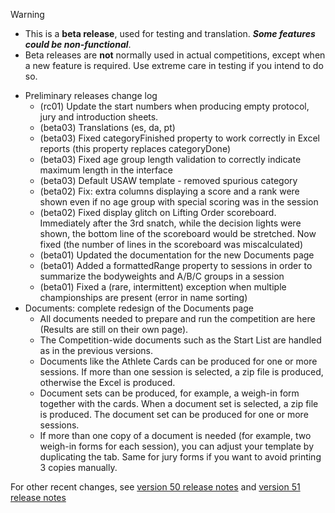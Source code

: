 > [!WARNING]
>
> - This is a **beta release**, used for testing and translation. ***Some features could be non-functional***.
> - Beta releases are **not** normally used in actual competitions, except when a new feature is required. Use extreme care in testing if you intend to do so.

- Preliminary releases change log
  - (rc01) Update the start numbers when producing empty protocol, jury and introduction sheets.
  - (beta03) Translations (es, da, pt)
  - (beta03) Fixed categoryFinished property to work correctly in Excel reports (this property replaces categoryDone)
  - (beta03) Fixed age group length validation to correctly indicate maximum length in the interface
  - (beta03) Default USAW template - removed spurious category
  - (beta02) Fix: extra columns displaying a score and a rank were shown even if no age group with special scoring was in the session
  - (beta02) Fixed display glitch on Lifting Order scoreboard. Immediately after the 3rd snatch, while the decision lights were shown, the bottom line of the scoreboard would be stretched.  Now fixed (the number of lines in the scoreboard was miscalculated)
  - (beta01) Updated the documentation for the new Documents page 
  - (beta01) Added a formattedRange property to sessions in order to summarize the bodyweights and A/B/C groups in a session
  - (beta01) Fixed a (rare, intermittent) exception when multiple championships are present (error in name sorting)
- Documents: complete redesign of the Documents page
  - All documents needed to prepare and run the competition are here (Results are still on their own page).
  - The Competition-wide documents such as the Start List are handled as in the previous versions.
  - Documents like the Athlete Cards can be produced for one or more sessions.  If more than one session is selected, a zip file is produced, otherwise the Excel is produced.
  - Document sets can be produced, for example, a weigh-in form together with the cards.  When a document set is selected, a zip file is produced. The document set can be produced for one or more sessions.
  - If more than one copy of a document is needed (for example, two weigh-in forms for each session), you can adjust your template by duplicating the tab.  Same for jury forms if you want to avoid printing 3 copies manually.

For other recent changes, see [version 50 release notes](https://github.com/owlcms/owlcms4/releases/tag/50.0.0) and [version 51 release notes](https://github.com/owlcms/owlcms4/releases/tag/51.0.0-rc02)
